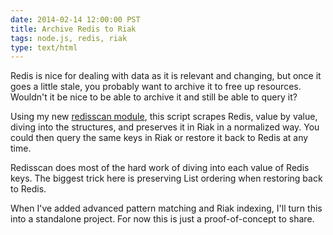 ```yaml
---
date: 2014-02-14 12:00:00 PST
title: Archive Redis to Riak
tags: node.js, redis, riak
type: text/html
---
```


Redis is nice for dealing with data as it is relevant and changing, but once it goes a little stale, you probably want to archive it to free up resources.
Wouldn't it be nice to be able to archive it and still be able to query it?

Using my new [redisscan module](https://github.com/fritzy/redisscan), this script scrapes Redis, value by value, diving into the structures, and preserves it in Riak in a normalized way.
You could then query the same keys in Riak or restore it back to Redis at any time.

<script src="https://gist.github.com/fritzy/9057367.js?file=redis2riak.js"></script>

Redisscan does most of the hard work of diving into each value of Redis keys.
The biggest trick here is preserving List ordering when restoring back to Redis.

When I've added advanced pattern matching and Riak indexing, I'll turn this into a standalone project.
For now this is just a proof-of-concept to share.

